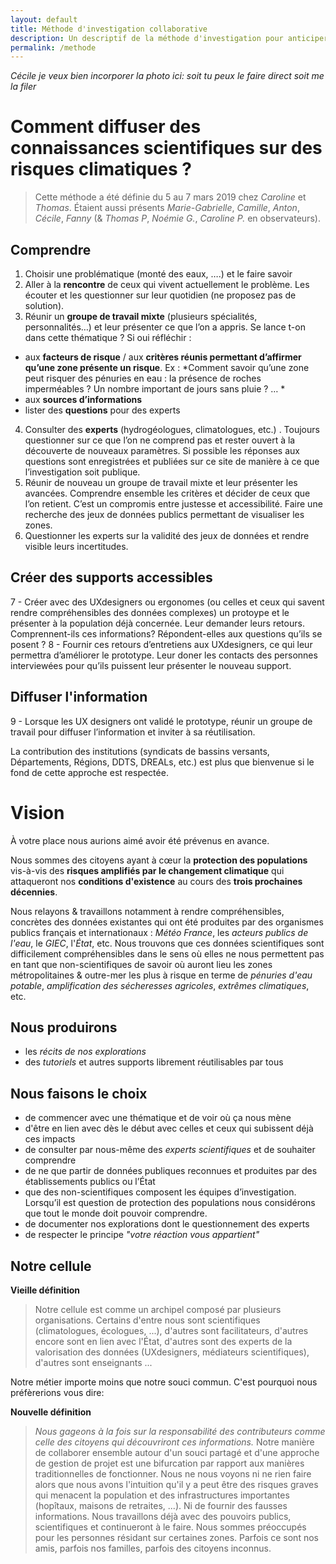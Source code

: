 ```yaml
---
layout: default
title: Méthode d'investigation collaborative
description: Un descriptif de la méthode d'investigation pour anticiper ensemble les zones à risque et de la vision
permalink: /methode
---
```


*Cécile je veux bien incorporer la photo ici: soit tu peux le faire direct soit me la filer*

# Comment diffuser des connaissances scientifiques sur des risques climatiques ? 

> Cette méthode a été définie du 5 au 7 mars 2019 chez *Caroline* et *Thomas*. Étaient aussi présents *Marie-Gabrielle*, *Camille*, *Anton*, *Cécile*, *Fanny* (& *Thomas P*, *Noémie G.*, *Caroline P.* en observateurs).

## Comprendre
1. Choisir une problématique (monté des eaux, ….) et le faire savoir
2. Aller à la **rencontre** de ceux qui vivent actuellement le problème. Les écouter et les questionner sur leur quotidien (ne proposez pas de solution). 
3. Réunir un **groupe de travail mixte** (plusieurs spécialités, personnalités…) et leur présenter ce que l’on a appris. Se lance t-on dans cette thématique ? 
Si oui réfléchir : 
-  aux **facteurs de risque** / aux **critères réunis permettant d’affirmer qu’une zone présente un risque**. Ex : *Comment savoir qu’une zone peut risquer des pénuries en eau : la présence de roches imperméables ? Un nombre important de jours sans pluie ? … *
- aux **sources d’informations** 
- lister des **questions** pour des experts
4. Consulter des **experts** (hydrogéologues, climatologues, etc.) . Toujours questionner sur ce que l’on ne comprend pas et rester ouvert à la découverte de nouveaux paramètres. Si possible les réponses aux questions sont enregistrées et publiées sur ce site de manière à ce que l’investigation soit publique.
5. Réunir de nouveau un groupe de travail mixte et leur présenter les avancées.  Comprendre ensemble les critères et décider de ceux que l’on retient.  C’est un compromis entre justesse et accessibilité. Faire une recherche des jeux de données publics permettant de visualiser les zones.
6. Questionner les experts sur la validité des jeux de données et rendre visible leurs incertitudes.

## Créer des supports accessibles
7 - Créer avec des UXdesigners ou ergonomes (ou celles et ceux qui savent rendre compréhensibles des données complexes) un protoype et le présenter à la population déjà concernée. Leur demander leurs retours. Comprennent-ils ces informations? Répondent-elles aux questions qu’ils se posent ? 
8 - Fournir ces retours d’entretiens aux UXdesigners, ce qui leur permettra d’améliorer le prototype. Leur doner les contacts des personnes interviewées pour qu’ils puissent leur présenter le nouveau support.

## Diffuser l'information
9 - Lorsque les UX designers ont validé le prototype, réunir un groupe de travail pour diffuser l’information et inviter à sa réutilisation.


La contribution des institutions (syndicats de bassins versants, Départements, Régions, DDTS, DREALs, etc.) est plus que bienvenue si le fond de cette approche est respectée.

# Vision 

À votre place nous aurions aimé avoir été prévenus en avance.

Nous sommes des citoyens ayant à cœur la **protection des populations** vis-à-vis des **risques amplifiés par le changement climatique** qui attaqueront nos **conditions d'existence** au cours des **trois prochaines décennies**.

Nous relayons & travaillons notamment à rendre compréhensibles, concrètes des données existantes qui ont été produites par des organismes publics français et internationaux : *Météo France*, les *acteurs publics de l'eau*, le *GIEC*, l'*État*, etc. Nous trouvons que ces données scientifiques sont difficilement compréhensibles dans le sens où elles ne nous permettent pas en tant que non-scientifiques de savoir où auront lieu les zones métropolitaines & outre-mer les plus à risque en terme de *pénuries d'eau potable*, *amplification des sécheresses agricoles*, *extrêmes climatiques*, etc.

## Nous produirons

* les *récits de nos explorations*
* des *tutoriels* et autres supports librement réutilisables par tous

## Nous faisons le choix

- de commencer avec une thématique et de voir où ça nous mène
- d'être en lien avec dès le début avec celles et ceux qui subissent déjà ces impacts
- de consulter par nous-même des *experts scientifiques* et de souhaiter comprendre
- de ne que partir de données publiques reconnues et produites par des établissements publics ou l’État
- que des non-scientifiques composent les équipes d’investigation. Lorsqu’il est question de protection des populations nous considérons que tout le monde doit pouvoir comprendre.
- de documenter nos explorations dont le questionnement des experts
- de respecter le principe *"votre réaction vous appartient"*

## Notre cellule

**Vieille définition**
> Notre cellule est comme un archipel composé par plusieurs organisations. Certains d'entre nous sont scientifiques (climatologues, écologues, ...), d'autres sont facilitateurs, d'autres encore sont en lien avec l'État, d'autres sont des experts de la valorisation des données (UXdesigners, médiateurs scientifiques), d'autres sont enseignants ... 

Notre métier importe moins que notre souci commun. C'est pourquoi nous préfèrerions vous dire: 

**Nouvelle définition**
> *Nous gageons à la fois sur la responsabilité des contributeurs comme celle des citoyens qui découvriront ces informations.* Notre manière de collaborer ensemble autour d'un souci partagé et d'une approche de gestion de projet est une bifurcation par rapport aux manières traditionnelles de fonctionner. Nous ne nous voyons ni ne rien faire alors que nous avons l'intuition qu'il y a peut être des risques graves qui menacent la population et des infrastructures importantes (hopîtaux, maisons de retraites, ...). Ni de fournir des fausses informations. Nous travaillons déjà avec des pouvoirs publics, scientifiques et continueront à le faire. Nous sommes préoccupés pour les personnes résidant sur certaines zones. Parfois ce sont nos amis, parfois nos familles, parfois des citoyens inconnus. 
